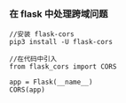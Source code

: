 ### 在 flask 中处理跨域问题
```
//安装 flask-cors
pip3 install -U flask-cors

//在代码中引入
from flask_cors import CORS

app = Flask(__name__)
CORS(app)
```
